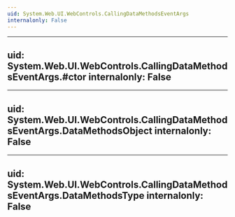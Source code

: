 ```yaml
---
uid: System.Web.UI.WebControls.CallingDataMethodsEventArgs
internalonly: False
---
```


---
uid: System.Web.UI.WebControls.CallingDataMethodsEventArgs.#ctor
internalonly: False
---

---
uid: System.Web.UI.WebControls.CallingDataMethodsEventArgs.DataMethodsObject
internalonly: False
---

---
uid: System.Web.UI.WebControls.CallingDataMethodsEventArgs.DataMethodsType
internalonly: False
---
